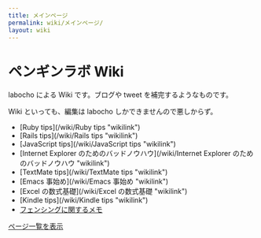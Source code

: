 ```yaml
---
title: メインページ
permalink: wiki/メインページ/
layout: wiki
---
```


ペンギンラボ Wiki
=================

labocho による Wiki です。ブログや tweet を補完するようなものです。

Wiki といっても、編集は labocho しかできませんので悪しからず。

-   [Ruby tips](/wiki/Ruby tips "wikilink")
-   [Rails tips](/wiki/Rails tips "wikilink")
-   [JavaScript tips](/wiki/JavaScript tips "wikilink")
-   [Internet Explorer
    のためのバッドノウハウ](/wiki/Internet Explorer のためのバッドノウハウ "wikilink")
-   [TextMate tips](/wiki/TextMate tips "wikilink")
-   [Emacs 事始め](/wiki/Emacs 事始め "wikilink")
-   [Excel の数式基礎](/wiki/Excel の数式基礎 "wikilink")
-   [Kindle tips](/wiki/Kindle tips "wikilink")
-   [フェンシングに関するメモ](フェンシングに関するメモ "wikilink")

[ページ一覧を表示](特別:ページ一覧 "wikilink")
